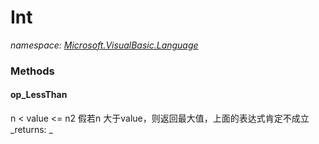﻿
# Int
_namespace: [Microsoft.VisualBasic.Language](N-Microsoft.VisualBasic.Language.md)_



### Methods

#### op_LessThan
n < value <= n2
 假若n 大于value，则返回最大值，上面的表达式肯定不成立
_returns: _



